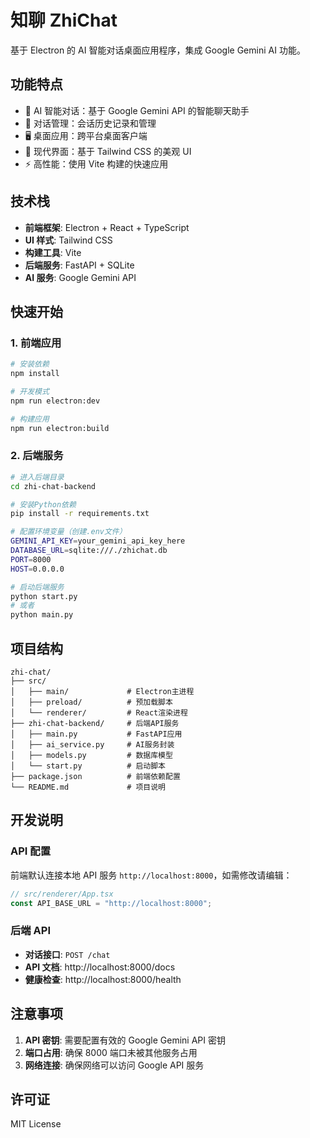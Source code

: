 # 知聊 ZhiChat

基于 Electron 的 AI 智能对话桌面应用程序，集成 Google Gemini AI 功能。

## 功能特点

- 🤖 AI 智能对话：基于 Google Gemini API 的智能聊天助手
- 💬 对话管理：会话历史记录和管理
- 🖥️ 桌面应用：跨平台桌面客户端
- 🎨 现代界面：基于 Tailwind CSS 的美观 UI
- ⚡ 高性能：使用 Vite 构建的快速应用

## 技术栈

- **前端框架**: Electron + React + TypeScript
- **UI 样式**: Tailwind CSS
- **构建工具**: Vite
- **后端服务**: FastAPI + SQLite
- **AI 服务**: Google Gemini API

## 快速开始

### 1. 前端应用

```bash
# 安装依赖
npm install

# 开发模式
npm run electron:dev

# 构建应用
npm run electron:build
```

### 2. 后端服务

```bash
# 进入后端目录
cd zhi-chat-backend

# 安装Python依赖
pip install -r requirements.txt

# 配置环境变量（创建.env文件）
GEMINI_API_KEY=your_gemini_api_key_here
DATABASE_URL=sqlite:///./zhichat.db
PORT=8000
HOST=0.0.0.0

# 启动后端服务
python start.py
# 或者
python main.py
```

## 项目结构

```
zhi-chat/
├── src/
│   ├── main/             # Electron主进程
│   ├── preload/          # 预加载脚本
│   └── renderer/         # React渲染进程
├── zhi-chat-backend/     # 后端API服务
│   ├── main.py           # FastAPI应用
│   ├── ai_service.py     # AI服务封装
│   ├── models.py         # 数据库模型
│   └── start.py          # 启动脚本
├── package.json          # 前端依赖配置
└── README.md             # 项目说明
```

## 开发说明

### API 配置

前端默认连接本地 API 服务 `http://localhost:8000`，如需修改请编辑：

```typescript
// src/renderer/App.tsx
const API_BASE_URL = "http://localhost:8000";
```

### 后端 API

- **对话接口**: `POST /chat`
- **API 文档**: http://localhost:8000/docs
- **健康检查**: http://localhost:8000/health

## 注意事项

1. **API 密钥**: 需要配置有效的 Google Gemini API 密钥
2. **端口占用**: 确保 8000 端口未被其他服务占用
3. **网络连接**: 确保网络可以访问 Google API 服务

## 许可证

MIT License
